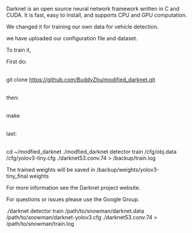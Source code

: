 Darknet is an open source neural network framework written in C and CUDA. It is fast, easy to install, and supports CPU and GPU computation.

We changed it for training our own data for vehicle detection.

we have uploaded our configuration file and dataset.

To train it,

First do: 

</br>git clone https://github.com/BuddyZhu/modified_darknet.git

</br>then:

</br>make 

</br>last: 

</br>cd ~/modfied_darknet ./modfied_darknet detector train /cfg/obj.data /cfg/yolov3-tiny.cfg ./darknet53.conv.74 > /backup/train.log

The trained weights will be saved in /backup/weights/yolov3-tiny_final.weights

For more information see the Darknet project website.

For questions or issues please use the Google Group.

./darknet detector train /path/to/snowman/darknet.data /path/to/snowman/darknet-yolov3.cfg ./darknet53.conv.74 > /path/to/snowman/train.log
